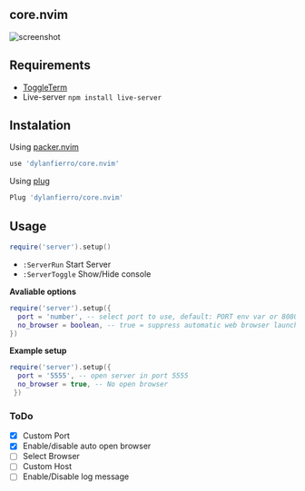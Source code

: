 ## core.nvim

![screenshot](https://user-images.githubusercontent.com/56775416/189454870-8135684a-c97f-4476-aa95-dd9ca4843cdb.gif)

## Requirements

- [ToggleTerm](https://github.com/akinsho/toggleterm.nvim)
- Live-server `npm install live-server`

## Instalation

Using [packer.nvim](https://github.com/wbthomason/packer.nvim)
```lua
use 'dylanfierro/core.nvim'
```

Using [plug](https://github.com/junegunn/vim-plug)
```lua
Plug 'dylanfierro/core.nvim'
```

## Usage
```lua
require('server').setup()
```
- `:ServerRun` Start Server
- `:ServerToggle` Show/Hide console

**Avaliable options**
```lua
require('server').setup({
  port = 'number', -- select port to use, default: PORT env var or 8080
  no_browser = boolean, -- true = suppress automatic web browser launching
})
```

**Example setup**

```lua
require('server').setup({
  port = '5555', -- open server in port 5555
  no_browser = true, -- No open browser
 })
 ```
 
 ### ToDo

- [x] Custom Port
- [x] Enable/disable auto open browser
- [ ] Select Browser
- [ ] Custom Host
- [ ] Enable/Disable log message
